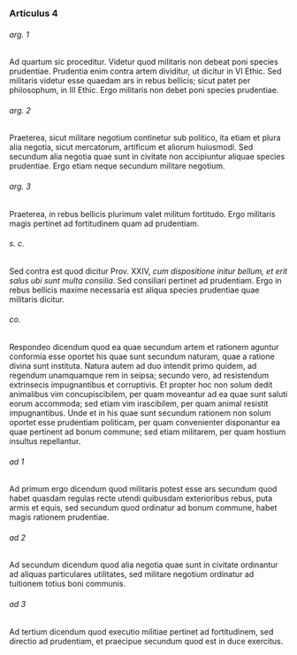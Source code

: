### Articulus 4

###### arg. 1
Ad quartum sic proceditur. Videtur quod militaris non debeat poni species prudentiae. Prudentia enim contra artem dividitur, ut dicitur in VI Ethic. Sed militaris videtur esse quaedam ars in rebus bellicis; sicut patet per philosophum, in III Ethic. Ergo militaris non debet poni species prudentiae.

###### arg. 2
Praeterea, sicut militare negotium continetur sub politico, ita etiam et plura alia negotia, sicut mercatorum, artificum et aliorum huiusmodi. Sed secundum alia negotia quae sunt in civitate non accipiuntur aliquae species prudentiae. Ergo etiam neque secundum militare negotium.

###### arg. 3
Praeterea, in rebus bellicis plurimum valet militum fortitudo. Ergo militaris magis pertinet ad fortitudinem quam ad prudentiam.

###### s. c.
Sed contra est quod dicitur Prov. XXIV, *cum dispositione initur bellum, et erit salus ubi sunt multa consilia*. Sed consiliari pertinet ad prudentiam. Ergo in rebus bellicis maxime necessaria est aliqua species prudentiae quae militaris dicitur.

###### co.
Respondeo dicendum quod ea quae secundum artem et rationem aguntur conformia esse oportet his quae sunt secundum naturam, quae a ratione divina sunt instituta. Natura autem ad duo intendit primo quidem, ad regendum unamquamque rem in seipsa; secundo vero, ad resistendum extrinsecis impugnantibus et corruptivis. Et propter hoc non solum dedit animalibus vim concupiscibilem, per quam moveantur ad ea quae sunt saluti eorum accommoda; sed etiam vim irascibilem, per quam animal resistit impugnantibus. Unde et in his quae sunt secundum rationem non solum oportet esse prudentiam politicam, per quam convenienter disponantur ea quae pertinent ad bonum commune; sed etiam militarem, per quam hostium insultus repellantur.

###### ad 1
Ad primum ergo dicendum quod militaris potest esse ars secundum quod habet quasdam regulas recte utendi quibusdam exterioribus rebus, puta armis et equis, sed secundum quod ordinatur ad bonum commune, habet magis rationem prudentiae.

###### ad 2
Ad secundum dicendum quod alia negotia quae sunt in civitate ordinantur ad aliquas particulares utilitates, sed militare negotium ordinatur ad tuitionem totius boni communis.

###### ad 3
Ad tertium dicendum quod executio militiae pertinet ad fortitudinem, sed directio ad prudentiam, et praecipue secundum quod est in duce exercitus.

